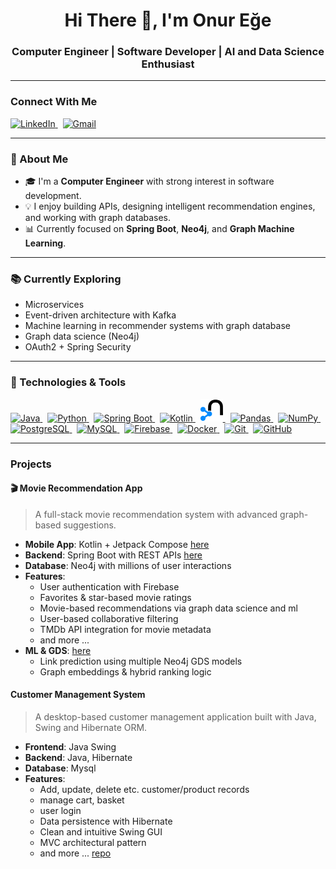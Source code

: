 <h1 align="center">Hi There 👋, I'm Onur Eğe</h1>
<h3 align="center">Computer Engineer | Software Developer | AI and Data Science Enthusiast</h3>

---

### Connect With Me

<p align="left">
  <a href="https://www.linkedin.com/in/onur-ege-19230626b/" target="_blank">
    <img src="https://raw.githubusercontent.com/rahuldkjain/github-profile-readme-generator/master/src/images/icons/Social/linked-in-alt.svg" alt="LinkedIn" width="36" height="36"/>
  </a>
  &nbsp;
  <a href="mailto:egeonur2121@gmail.com">
    <img src="https://ssl.gstatic.com/ui/v1/icons/mail/rfr/gmail.ico" alt="Gmail" width="36" height="36"/>
  </a>
</p>

---

### 🚀 About Me

- 🎓 I'm a **Computer Engineer** with strong interest in software development.
- 💡 I enjoy building APIs, designing intelligent recommendation engines, and working with graph databases.
- 📊 Currently focused on **Spring Boot**, **Neo4j**, and **Graph Machine Learning**.

---

### 📚 Currently Exploring

- Microservices
- Event-driven architecture with Kafka
- Machine learning in recommender systems with graph database
- Graph data science (Neo4j)
- OAuth2 + Spring Security 

---

### 🔧 Technologies & Tools

<p>
  <a href="https://www.java.com/" target="_blank">
    <img src="https://cdn.jsdelivr.net/gh/devicons/devicon/icons/java/java-original.svg" width="36" alt="Java"/>
  </a>
  &nbsp;
  <a href="https://www.python.org/" target="_blank">
    <img src="https://cdn.jsdelivr.net/gh/devicons/devicon/icons/python/python-original.svg" width="36" alt="Python"/>
  </a>
  &nbsp;
  <a href="https://spring.io/projects/spring-boot" target="_blank">
    <img src="https://cdn.jsdelivr.net/gh/devicons/devicon/icons/spring/spring-original.svg" width="36" alt="Spring Boot"/>
  </a>
  &nbsp;
  <a href="https://kotlinlang.org/" target="_blank">
    <img src="https://cdn.jsdelivr.net/gh/devicons/devicon/icons/kotlin/kotlin-original.svg" width="36" alt="Kotlin"/>
  </a> 
  &nbsp;
  <a href="https://neo4j.com/" target="_blank">
    <img src="https://raw.githubusercontent.com/devicons/devicon/master/icons/neo4j/neo4j-original.svg" width="36" alt="Neo4j"/>
  </a>
  &nbsp;
  <a href="https://pandas.pydata.org/" target="_blank">
    <img src="https://cdn.jsdelivr.net/gh/devicons/devicon/icons/pandas/pandas-original.svg" width="36" alt="Pandas"/>
  </a>
  &nbsp;
  <a href="https://numpy.org/" target="_blank">
    <img src="https://cdn.jsdelivr.net/gh/devicons/devicon/icons/numpy/numpy-original.svg" width="36" alt="NumPy"/>
  </a>
  &nbsp;
  <a href="https://www.postgresql.org/" target="_blank">
    <img src="https://cdn.jsdelivr.net/gh/devicons/devicon/icons/postgresql/postgresql-original.svg" width="36" alt="PostgreSQL"/>
  </a>
  &nbsp;
  <a href="https://www.mysql.com/" target="_blank">
    <img src="https://cdn.jsdelivr.net/gh/devicons/devicon/icons/mysql/mysql-original.svg" width="36" alt="MySQL"/>
  </a>
  &nbsp;
  <a href="https://firebase.google.com/" target="_blank">
    <img src="https://cdn.jsdelivr.net/gh/devicons/devicon/icons/firebase/firebase-plain.svg" width="36" alt="Firebase"/>
  </a>
  &nbsp;
  <a href="https://www.docker.com/" target="_blank">
    <img src="https://cdn.jsdelivr.net/gh/devicons/devicon/icons/docker/docker-original.svg" width="36" alt="Docker"/>
  </a>
  &nbsp;
  <a href="https://git-scm.com/" target="_blank">
    <img src="https://cdn.jsdelivr.net/gh/devicons/devicon/icons/git/git-original.svg" width="36" alt="Git"/>
  </a>
  &nbsp;
  <a href="https://github.com/" target="_blank">
    <img src="https://cdn.jsdelivr.net/gh/devicons/devicon/icons/github/github-original.svg" width="36" alt="GitHub"/>
  </a>
</p>

---

### Projects

#### 🎬 Movie Recommendation App

> A full-stack movie recommendation system with advanced graph-based suggestions.

- **Mobile App**: Kotlin + Jetpack Compose  [here](https://github.com/Onurege00/MovieApp)
- **Backend**: Spring Boot with REST APIs [here](https://github.com/Onurege00/MovieApp-backend)
- **Database**: Neo4j with millions of user interactions  
- **Features**:
  - User authentication with Firebase
  - Favorites & star-based movie ratings
  - Movie-based recommendations via graph data science and ml
  - User-based collaborative filtering 
  - TMDb API integration for movie metadata
  - and more ...
- **ML & GDS**: [here](https://github.com/Onurege00/graph-based-movie-analysis-with-neo4j)
  - Link prediction using multiple Neo4j GDS models
  - Graph embeddings & hybrid ranking logic

#### Customer Management System

> A desktop-based customer management application built with Java, Swing and Hibernate ORM.

- **Frontend**: Java Swing
- **Backend**: Java, Hibernate
- **Database**: Mysql
- **Features**:
  - Add, update, delete etc. customer/product records
  - manage cart, basket
  - user login
  - Data persistence with Hibernate
  - Clean and intuitive Swing GUI
  - MVC architectural pattern
  - and more ... [repo](https://github.com/Onurege00/CustomerManagementSystem)
